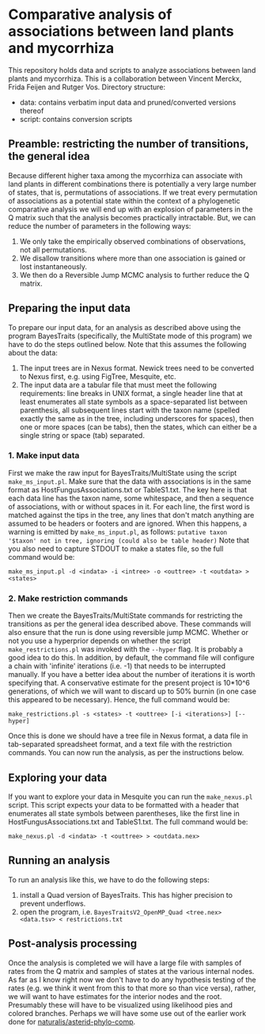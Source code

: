 # Comparative analysis of associations between land plants and mycorrhiza

This repository holds data and scripts to analyze associations between land plants and 
mycorrhiza. This is a collaboration between Vincent Merckx, Frida Feijen and Rutger Vos.
Directory structure:

- data: contains verbatim input data and pruned/converted versions thereof
- script: contains conversion scripts

## Preamble: restricting the number of transitions, the general idea

Because different higher taxa among the mycorrhiza can associate with land plants in 
different combinations there is potentially a very large number of states, that is,
permutations of associations. If we treat every permutation of associations as a potential
state within the context of a phylogenetic comparative analysis we will end up with an
explosion of parameters in the Q matrix such that the analysis becomes practically 
intractable. But, we can reduce the number of parameters in the following ways:

1. We only take the empirically observed combinations of observations, not all 
   permutations.
2. We disallow transitions where more than one association is gained or lost 
   instantaneously.
3. We then do a Reversible Jump MCMC analysis to further reduce the Q matrix.

## Preparing the input data

To prepare our input data, for an analysis as described above using the program 
BayesTraits (specifically, the MultiState mode of this program) we have to do the steps 
outlined below. Note that this assumes the following about the data:

1. The input trees are in Nexus format. Newick trees need to be converted to Nexus first,
   e.g. using FigTree, Mesquite, etc.
2. The input data are a tabular file that must meet the following requirements: line 
   breaks in UNIX format, a single header line that at least enumerates all state symbols
   as a space-separated list between parenthesis, all subsequent lines start with the 
   taxon name (spelled exactly the same as in the tree, including underscores for spaces),
   then one or more spaces (can be tabs), then the states, which can either be a single
   string or space (tab) separated.

### 1. Make input data

First we make the raw input for BayesTraits/MultiState using the script `make_ms_input.pl`.
Make sure that the data with associations is in the same format as 
HostFungusAssociations.txt or TableS1.txt. The key here is that each data line has the 
taxon name, some whitespace, and then a sequence of associations, with or without 
spaces in it. For each line, the first word is matched against the tips in the tree, 
any lines that don't match anything are assumed to be headers or footers and are 
ignored. When this happens, a warning is emitted by `make_ms_input.pl`, as follows:
`putative taxon '$taxon' not in tree, ignoring (could also be table header)`
Note that you also need to capture STDOUT to make a states file, so the full command
would be:

    make_ms_input.pl -d <indata> -i <intree> -o <outtree> -t <outdata> > <states>

### 2. Make restriction commands

Then we create the BayesTraits/MultiState commands for restricting the transitions as
per the general idea described above. These commands will also ensure that the run is
done using reversible jump MCMC. Whether or not you use a hyperprior depends on whether
the script `make_restrictions.pl` was invoked with the `--hyper` flag. It is probably a 
good idea to do this. In addition, by default, the command file will configure a chain 
with 'infinite' iterations (i.e. -1) that needs to be interrupted manually. If you have 
a better idea about the number of iterations it is worth specifying that. A conservative
estimate for the present project is 10*10^6 generations, of which we will want to discard
up to 50% burnin (in one case this appeared to be necessary). Hence, the full command 
would be:

    make_restrictions.pl -s <states> -t <outtree> [-i <iterations>] [--hyper]
   
Once this is done we should have a tree file in Nexus format, a data file in tab-separated
spreadsheet format, and a text file with the restriction commands. You can now run the
analysis, as per the instructions below.

## Exploring your data

If you want to explore your data in Mesquite you can run the `make_nexus.pl` script. 
This script expects your data to be formatted with a header that enumerates all state 
symbols between parentheses, like the first line in HostFungusAssociations.txt and 
TableS1.txt. The full command would be:

    make_nexus.pl -d <indata> -t <outtree> > <outdata.nex>

## Running an analysis

To run an analysis like this, we have to do the following steps:

1. install a Quad version of BayesTraits. This has higher precision to prevent underflows.
2. open the program, i.e. `BayesTraitsV2_OpenMP_Quad <tree.nex> <data.tsv> < restrictions.txt`

## Post-analysis processing

Once the analysis is completed we will have a large file with samples of rates from the Q
matrix and samples of states at the various internal nodes. As far as I know right now we
don't have to do any hypothesis testing of the rates (e.g. we think it went from this to 
that more so than vice versa), rather, we will want to have estimates for the interior 
nodes and the root. Presumably these will have to be visualized using likelihood pies and
colored branches. Perhaps we will have some use out of the earlier work done for 
[naturalis/asterid-phylo-comp](http://github.com/naturalis/asterid-phylo-comp).
